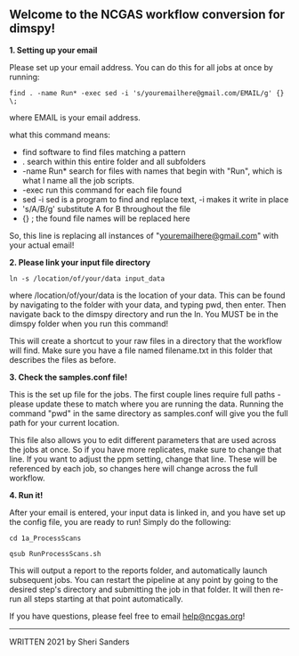 ## Welcome to the NCGAS workflow conversion for dimspy!

**1. Setting up your email**

Please set up your email address.  You can do this for all jobs at once by running:

`find . -name Run* -exec sed -i 's/youremailhere@gmail.com/EMAIL/g' {} \;`

where EMAIL is your email address.

what this command means:
* find		software to find files matching a pattern
* .		search within this entire folder and all subfolders
* -name Run*	search for files with names that begin with "Run", which is what I name 
		all the job scripts.
* -exec		run this command for each file found
* sed -i		sed is a program to find and replace text, -i makes it write in place
* 's/A/B/g'	substitute A for B throughout the file
* {} \;		the found file names will be replaced here

So, this line is replacing all instances of "youremailhere@gmail.com" with your actual email!

**2. Please link your input file directory**

`ln -s /location/of/your/data input_data`

where /location/of/your/data is the location of your data.  This can be found by navigating to the 
folder with your data, and typing pwd, then enter.  Then navigate back to the dimspy directory and run the ln.
You MUST be in the dimspy folder when you run this command!

This will create a shortcut to your raw files in a directory that the workflow will find.  Make sure
you have a file named filename.txt in this folder that describes the files as before.

**3. Check the samples.conf file!**

This is the set up file for the jobs.  The first couple lines require full paths - please update these
to match where you are running the data.  Running the command "pwd" in the same directory as samples.conf
will give you the full path for your current location.

This file also allows you to edit different parameters that are used across the jobs at once. So if 
you have more replicates, make sure to change that line.  If you want to adjust the ppm setting,
change that line.  These will be referenced by each job, so changes here will change across the full
workflow.

**4. Run it!**

After your email is entered, your input data is linked in, and you have set up the config file, 
you are ready to run! Simply do the following:

`cd 1a_ProcessScans`

`qsub RunProcessScans.sh`

This will output a report to the reports folder, and automatically launch subsequent jobs.  You can 
restart the pipeline at any point by going to the desired step's directory and submitting the job in 
that folder.  It will then re-run all steps starting at that point automatically.

If you have questions, please feel free to email help@ncgas.org!




---
WRITTEN 2021 by Sheri Sanders

